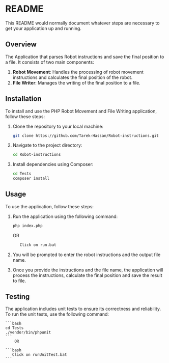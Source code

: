 # README

This README would normally document whatever steps are necessary to get your application up and running.

## Overview
The  Application that parses Robot instructions and save the final position to a file. It consists of two main components:

1. **Robot Movement**: Handles the processing of robot movement instructions and calculates the final position of the robot.
2. **File Writer**: Manages the writing of the final position to a file.

## Installation

To install and use the PHP Robot Movement and File Writing application, follow these steps:

1. Clone the repository to your local machine:

    ```bash
    git clone https://github.com/Tarek-Hassan/Robot-instructions.git
    ```

2. Navigate to the project directory:

    ```bash
    cd Robot-instructions
    ```

3. Install dependencies using Composer:

    ```bash
    cd Tests
    composer install
    ```

## Usage

To use the application, follow these steps:

1. Run the application using the following command:

    ```bash
    php index.php
    ```
    OR

    ```bash
       Click on run.bat
    ```

2. You will be prompted to enter the robot instructions and the output file name.

3. Once you provide the instructions and the file name, the application will process the instructions, calculate the final position  and save the result to file.

## Testing

The application includes unit tests to ensure its correctness and reliability. To run the unit tests, use the following command:

    ```bash
    cd Tests
    ./vendor/bin/phpunit
    ```
        OR

    ```bash
       Click on runUnitTest.bat
    ```
